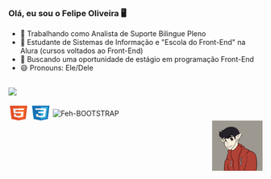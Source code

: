 ### Olá, eu sou o Felipe Oliveira 🖥️


- 🔭 Trabalhando como Analista de Suporte Bilingue Pleno 
- 🌱 Estudante de Sistemas de Informação e "Escola do Front-End" na Alura (cursos voltados ao Front-End)
- 👯 Buscando uma oportunidade de estágio em programação Front-End
- 😄 Pronouns: Ele/Dele

<div style="display: inline_block"><br>
  <img src="https://github-readme-stats.vercel.app/api/top-langs/?username=feholiv&theme=blue-green"><br>
  <br><img align="center" alt="Feh-HTML" height="30" width="40" src="https://raw.githubusercontent.com/devicons/devicon/master/icons/html5/html5-original.svg">
  <img align="center" alt="Feh-CSS" height="30" width="40" src="https://raw.githubusercontent.com/devicons/devicon/master/icons/css3/css3-original.svg">
  <img align="center" alt="Feh-BOOTSTRAP" height="30" width="40" src="https://cdn.jsdelivr.net/gh/devicons/devicon/icons/bootstrap/bootstrap-original.svg">
</div>

<div style="">
  
  <img align="right" alt="Feh-AVATAR" height="100" width="100" src="download20230505133805.png">
  
</div>
